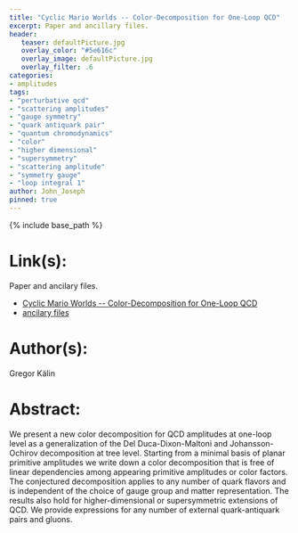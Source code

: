 ```yaml
---
title: "Cyclic Mario Worlds -- Color-Decomposition for One-Loop QCD"
excerpt: Paper and ancillary files.
header:
   teaser: defaultPicture.jpg
   overlay_color: "#5e616c"
   overlay_image: defaultPicture.jpg
   overlay_filter: .6
categories:
- amplitudes
tags:
- "perturbative qcd"
- "scattering amplitudes"
- "gauge symmetry"
- "quark antiquark pair"
- "quantum chromodynamics"
- "color"
- "higher dimensional"
- "supersymmetry"
- "scattering amplitude"
- "symmetry gauge"
- "loop integral 1"
author: John_Joseph
pinned: true
---
```

{% include base_path %}

# Link(s):
Paper and ancilary files.
  * [Cyclic Mario Worlds -- Color-Decomposition for One-Loop QCD](https://arxiv.org/abs/1712.03539)
  * [ancilary files](https://arxiv.org/src/1712.03539/anc)

# Author(s):
Gregor Kälin

# Abstract:
We present a new color decomposition for QCD amplitudes at one-loop level as a generalization of the Del Duca-Dixon-Maltoni and Johansson-Ochirov decomposition at tree level. Starting from a minimal basis of planar primitive amplitudes we write down a color decomposition that is free of linear dependencies among appearing primitive amplitudes or color factors. The conjectured decomposition applies to any number of quark flavors and is independent of the choice of gauge group and matter representation. The results also hold for higher-dimensional or supersymmetric extensions of QCD. We provide expressions for any number of external quark-antiquark pairs and gluons.